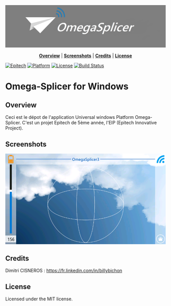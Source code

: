 ![Baner](./Screenshots/banerOS.png)

<p align="center">
<b><a href="#overview">Overview</a></b>
|
<b><a href="#screenshots">Screenshots</a></b>
|
<b><a href="#credits">Credits</a></b>
|
<b><a href="#license">License</a></b>
</p>

﻿[![Epitech](https://img.shields.io/badge/Epitech-EIP-blue.svg)](http://www.epitech.eu/epitech-innovative-projects.aspx)
[![Platform](https://img.shields.io/badge/Platform-UWP-ff69b4.svg?style=flat)](https://msdn.microsoft.com/fr-fr/library/windows/apps/ff402551(v=vs.105).aspx)
[![License](https://img.shields.io/badge/License-MIT-lightgrey.svg?style=flat)]()
[![Build Status](https://travis-ci.org/Omega-Splicer/WP.svg)](https://travis-ci.org/Omega-Splicer/WP)

# Omega-Splicer for Windows

## Overview

Ceci est le dépot de l'application Universal windows Platform Omega-Splicer. C'est un projet Epitech de 5ème année, l'EIP (Epitech Innovative Project).

## Screenshots

![Screenshot](./Screenshots/WP-OmegaSplicer-FlyPage-Gyroscope.PNG)

## Credits

Dimitri CISNEROS : https://fr.linkedin.com/in/billybichon

## License

Licensed under the MIT license.
